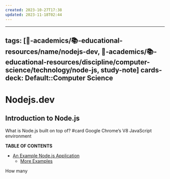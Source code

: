 ```yaml
---
created: 2023-10-27T17:38
updated: 2023-11-18T02:44
---
```


---
tags: [🔴-academics/📚-educational-resources/name/nodejs-dev, 🔴-academics/📚-educational-resources/discipline/computer-science/technology/node-js, study-note] 
cards-deck: Default::Computer Science
---

# Nodejs.dev

## Introduction to Node.js

What is Node.js built on top of? #card 
Google Chrome’s V8 JavaScript environment

**TABLE OF CONTENTS**
- [An Example Node.js Application](https://nodejs.dev/en/learn/#an-example-nodejs-application)
    - [More Examples](https://nodejs.dev/en/learn/#more-examples)


How many 



